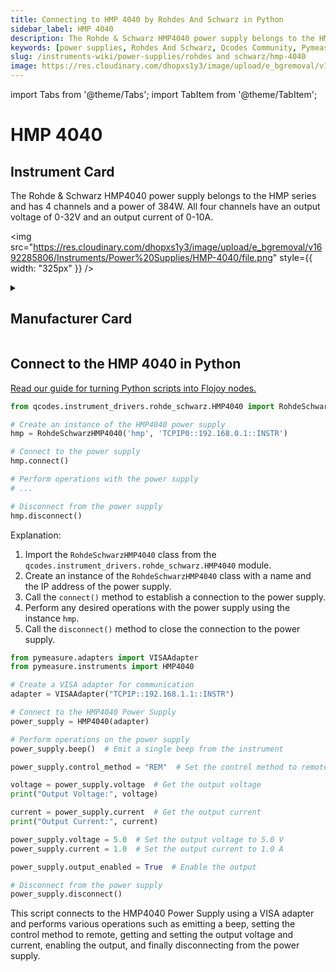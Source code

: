 ```yaml
---
title: Connecting to HMP 4040 by Rohdes And Schwarz in Python
sidebar_label: HMP 4040
description: The Rohde & Schwarz HMP4040 power supply belongs to the HMP series and has 4 channels and a power of 384W. All four channels have an output voltage of 0-32V and an output current of 0-10A.
keywords: [power supplies, Rohdes And Schwarz, Qcodes Community, Pymeasure]
slug: /instruments-wiki/power-supplies/rohdes and schwarz/hmp-4040
image: https://res.cloudinary.com/dhopxs1y3/image/upload/e_bgremoval/v1692285806/Instruments/Power%20Supplies/HMP-4040/file.png
---
```


import Tabs from '@theme/Tabs';
import TabItem from '@theme/TabItem';

# HMP 4040

## Instrument Card

<div className="flex">

<div>

The Rohde & Schwarz HMP4040 power supply belongs to the HMP series and has 4 channels and a power of 384W. All four channels have an output voltage of 0-32V and an output current of 0-10A.

</div>

<img src="https://res.cloudinary.com/dhopxs1y3/image/upload/e_bgremoval/v1692285806/Instruments/Power%20Supplies/HMP-4040/file.png" style={{ width: "325px" }} />

</div>

<details>
<summary><h2>Manufacturer Card</h2></summary>

<img src="https://res.cloudinary.com/dhopxs1y3/image/upload/v1692139604/Instruments/Vendor%20Logos/RohdeSchwarz.png" style={{ width: "100%", objectFit: "cover" }} />

Rohde & Schwarz GmbH & Co KG is an international electronics group specializing in the fields of electronic test equipment, broadcast & media, cybersecurity, radiomonitoring and radiolocation, and radiocommunication. <a href="https://www.rohde-schwarz.com/ca/home_48230.html">Website</a>.

<ul>
  <li>Headquarters: Munich, Germany</li>
  <li>Yearly Revenue (millions, USD): 2500.0</li>
</ul>
</details>

## Connect to the HMP 4040 in Python

[Read our guide for turning Python scripts into Flojoy nodes.](https://docs.flojoy.ai/custom-nodes/creating-custom-node/)


<Tabs>
<TabItem value="Qcodes Community" label="Qcodes Community">

```python
from qcodes.instrument_drivers.rohde_schwarz.HMP4040 import RohdeSchwarzHMP4040

# Create an instance of the HMP4040 power supply
hmp = RohdeSchwarzHMP4040('hmp', 'TCPIP0::192.168.0.1::INSTR')

# Connect to the power supply
hmp.connect()

# Perform operations with the power supply
# ...

# Disconnect from the power supply
hmp.disconnect()
```

Explanation:
1. Import the `RohdeSchwarzHMP4040` class from the `qcodes.instrument_drivers.rohde_schwarz.HMP4040` module.
2. Create an instance of the `RohdeSchwarzHMP4040` class with a name and the IP address of the power supply.
3. Call the `connect()` method to establish a connection to the power supply.
4. Perform any desired operations with the power supply using the instance `hmp`.
5. Call the `disconnect()` method to close the connection to the power supply.

</TabItem>
<TabItem value="Pymeasure" label="Pymeasure">


```python
from pymeasure.adapters import VISAAdapter
from pymeasure.instruments import HMP4040

# Create a VISA adapter for communication
adapter = VISAAdapter("TCPIP::192.168.1.1::INSTR")

# Connect to the HMP4040 Power Supply
power_supply = HMP4040(adapter)

# Perform operations on the power supply
power_supply.beep()  # Emit a single beep from the instrument

power_supply.control_method = "REM"  # Set the control method to remote

voltage = power_supply.voltage  # Get the output voltage
print("Output Voltage:", voltage)

current = power_supply.current  # Get the output current
print("Output Current:", current)

power_supply.voltage = 5.0  # Set the output voltage to 5.0 V
power_supply.current = 1.0  # Set the output current to 1.0 A

power_supply.output_enabled = True  # Enable the output

# Disconnect from the power supply
power_supply.disconnect()
```

This script connects to the HMP4040 Power Supply using a VISA adapter and performs various operations such as emitting a beep, setting the control method to remote, getting and setting the output voltage and current, enabling the output, and finally disconnecting from the power supply.

</TabItem>
</Tabs>